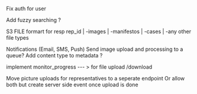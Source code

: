 Fix auth  for user

Add fuzzy searching ?

S3 FILE formart for resp
rep_id
    | -images
    | -manifestos
    | -cases
    | -any other file types

Notifications (Email, SMS, Push)
Send image upload and processing to a queue?
Add content type to metadata  ?

implement monitor_progress --- > for file upload /download


Move picture uploads for representatives to a seperate endpoint
Or allow both but create server side event once upload is done
